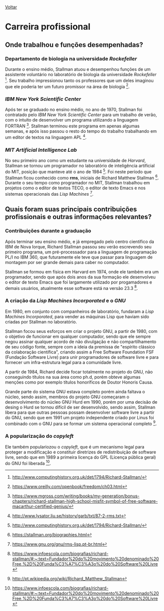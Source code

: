 [Voltar](intro.md)

Carreira profissional
====
## Onde trabalhou e funções desempenhadas?

### Departamento de biologia na universidade _Rockefeller_

Durante o ensino médio, Stallman atuou e desempenhou funções de um assistente voluntário no laboratório de biologia da universidade _Rockefeller_ [^1]. Seu trabalho impressionou tanto os professores que um deles imaginou que ele poderia ter um futuro promissor na área de biologia [^2].

### _IBM New York Scientific Center_

Após ter se graduado no ensino médio, no ano de 1970, Stallman foi contratado pelo _IBM New York Scientific Center_ para um trabalho de verão, com o intuito de desenvolver um programa utilizando a linguagem FORTRAN [^3]. Stallman terminou este programa em apenas algumas semanas, e após isso passou o resto do tempo do trabalho trabalhando em um editor de textos na linguagem APL [^4].

### _MIT Artificial Intelligence Lab_

No seu primeiro ano como um estudante na universidade de _Harvard_, Stallman se tornou um programador no laboratório de inteligência artificial do MIT, posição que manteve até o ano de 1984 [^1]. Foi neste período que Stallman ficou conhecido como **rms**, iniciais de Richard Matthew Stallman [^5].
Durante o seu tempo como programador no MIT, Stallman trabalhou em projetos como o editor de textos TECO, o editor de texto Emacs e nos sistemas operacionais das _Lisp Machines_ [^6].

## Quais foram suas principais contribuições profissionais e outras informações relevantes?

### Contribuições durante a graduação

Após terminar seu ensino médio, e já empregado pelo centro científico da IBM de Nova Iorque, Richard Stallman passou seu verão escrevendo seu primeiro programa, um pré-processador para a linguagem de programação PL/I no IBM 360, que futuramente ele teve que passar para linguagem de montagem por ser grande demais para caber no computador.

Stallman se formou em física em Harvard em 1974, onde ele também era um programador, sendo que após dois anos da sua formação ele desenvolveu o editor de texto Emacs que foi largamente utilizado por progamadores e demais usuários, atualmente esse software está na versão 23.3 [^7].

### A criação da _Lisp Machines Incorporated_ e o _GNU_

Em 1980, em conjunto com companheiros de laboratório, fundaram a _Lisp Machines Incorporated_, para vender as máquinas Lisp que haviam sido criadas por Stallman no laboratório. 

Stallman focou seus esforços em criar o projeto GNU, a partir de 1980, com o objetivo de funcionar em qualquer computador, sendo que ele sempre negou assinar qualquer acordo de não divulgação e não compartilhamento de seu código fonte, sempre com a ideia da premissa de "espírito clássico da colaboração científica", criando assim a Free Software Foundation FSF (Fundação Software Livre) para unir programadores de software livre e para fornecer um infra-estrutura legal para a comunidade livre.

A partir de 1984, Richard decide focar totalmente no projeto do GNU, não conseguindo títulos na sua área como ph.d, porém obteve algumas menções como por exemplo títulos honoríficos de Doutor Honoris Causa.

Grande parte do sistema GNU estava completo porém ainda faltava o núcleo, sendo assim, membros do projeto GNU começaram o desenvolvimento do núcleo GNU Hurd em 1990, porém por uma decisão de desing o Hurd se tornou difícil de ser desenvolvido, sendo assim, Stallman libera para que outras pessoas possam desenvolver software livre a partir do GNU, sendo que em 1991 um projeto independente criado por Linus foi combinado com o GNU para se formar um sistema operacional completo [^8].

### A popularização do _copyleft_

Ele também populariozou o _copyleft_, que é um mecanismo legal para proteger a modificação e constituir diretrizes de redistribuição de software livre, sendo que em 1989 a primeira licença do GPL (Licença pública geral) do GNU foi liberada [^7].

[^1]: http://www.computinghistory.org.uk/det/1794/Richard-Stallman/
[^2]: https://www.oreilly.com/openbook/freedom/ch03.html
[^3]: https://www.mgross.com/writing/books/my-generation/bonus-chapters/richard-stallman-high-school-misfit-symbol-of-free-software-macarthur-certified-genius/
[^4]: http://www.lysator.liu.se/history/garb/txt/87-2-rms.txt
[^5]: https://stallman.org/biographies.html
[^6]: https://www.gnu.org/gnu/rms-lisp.pt-br.html
[^7]: https://www.infoescola.com/biografias/richard-stallman/#:~:text=Fundador%20do%20movimento%20denominado%20Free,%2D%20Funda%C3%A7%C3%A3o%20do%20Software%20Livre
[^8]: http://pt.wikipedia.org/wiki/Richard_Matthew_Stallman

